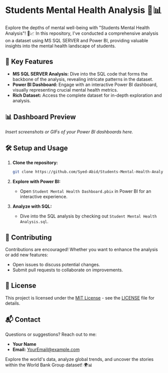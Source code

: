 # Students Mental Health Analysis 🧠📊



Explore the depths of mental well-being with "Students Mental Health Analysis"! 🧠📈 In this repository, I've conducted a comprehensive analysis on a dataset using MS SQL SERVER and Power BI, providing valuable insights into the mental health landscape of students.

## 🚀 Key Features

- **MS SQL SERVER Analysis:** Dive into the SQL code that forms the backbone of the analysis, revealing intricate patterns in the dataset.
- **Power BI Dashboard:** Engage with an interactive Power BI dashboard, visually representing crucial mental health metrics.
- **Rich Dataset:** Access the complete dataset for in-depth exploration and analysis.

## 📊 Dashboard Preview

*Insert screenshots or GIFs of your Power BI dashboards here.*

## 🛠️ Setup and Usage

1. **Clone the repository:**
    ```bash
    git clone https://github.com/Syed-Abid/Students-Mental-Health-Analysis.git
    ```

2. **Explore with Power BI:**
    - Open `Student Mental Health Dashboard.pbix` in Power BI for an interactive experience.

3. **Analyze with SQL:**
    - Dive into the SQL analysis by checking out `Student Mental Health Analysis.sql`.

## 🤝 Contributing

Contributions are encouraged! Whether you want to enhance the analysis or add new features:

- Open issues to discuss potential changes.
- Submit pull requests to collaborate on improvements.

## 📝 License

This project is licensed under the [MIT License](LICENSE) - see the [LICENSE](LICENSE) file for details.

## 📬 Contact

Questions or suggestions? Reach out to me:

- **Your Name**
- **Email:** [YourEmail@example.com](mailto:YourEmail@example.com)

Explore the world's data, analyze global trends, and uncover the stories within the World Bank Group dataset! 🌍📊
